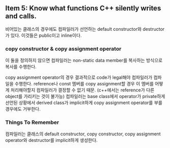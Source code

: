 ## Item 5: Know what functions C++ silently writes and calls.

비어있는 클래스의 경우에도 컴파일러가 선언하는 default constructor와 destructor가 있다. 이것들은 public이고 inline이다.



### copy constructor & copy assignment operator

이 둘을 정의하지 않으면 컴파일러는 non-static data member를 복사하는 방식으로 복사를 수행한다.

copy assignment operator의 경우 결과적으로 code가 legal해야 컴파일러가 컴파일을 수행한다. reference나 const 멤버를 copy assignment할 경우 이 멤버를 어떻게 처리해야할지 컴파일러가 결정할 수 없기 때문. (c++에서는 reference가 다른 object를 가리키는 것이 불가능) 컴파일러는 base class에서 operator가 private하게 선언된 상황에서 derived class가 implicit하게 copy assignment operator를 부를 경우에도 거부한다.



### Things To Remember

컴파일러는 클래스의 default constructor, copy constructor, copy assignment operator와 destructor를 implicit하게 생성한다.